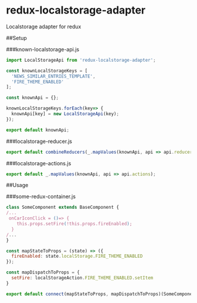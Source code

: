 # redux-localstorage-adapter
Localstorage adapter for redux

##Setup

###known-localstorage-api.js

```js
import LocalStorageApi from 'redux-localstorage-adapter';

const knownLocalStorageKeys = [
  'NEWS_SIMILAR_ENTRIES_TEMPLATE',
  'FIRE_THEME_ENABLED'
];

const knownApi = {};

knownLocalStorageKeys.forEach(key=> {
  knownApi[key] = new LocalStorageApi(key);
});

export default knownApi;
```

###localstorage-reducer.js

```js
export default combineReducers(_.mapValues(knownApi, api => api.reducer));
```

###localstorage-actions.js

```js
export default _.mapValues(knownApi, api => api.actions);
```

##Usage

###some-redux-container.js
```js
class SomeComponent extends BaseComponent {
/...
 onCarIconClick = ()=> {
    this.props.setFire(!this.props.fireEnabled);
  }
/...
}

const mapStateToProps = (state) => ({
  fireEnabled: state.localStorage.FIRE_THEME_ENABLED
});

const mapDispatchToProps = {
  setFire: localStorageAction.FIRE_THEME_ENABLED.setItem
}

export default connect(mapStateToProps, mapDispatchToProps)(SomeComponent);
```
